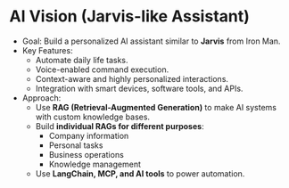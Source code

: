 # AI Vision (Jarvis-like Assistant)

- Goal: Build a personalized AI assistant similar to **Jarvis** from Iron Man.
- Key Features:
  - Automate daily life tasks.
  - Voice-enabled command execution.
  - Context-aware and highly personalized interactions.
  - Integration with smart devices, software tools, and APIs.
- Approach:
  - Use **RAG (Retrieval-Augmented Generation)** to make AI systems with custom knowledge bases.
  - Build **individual RAGs for different purposes**:
    - Company information
    - Personal tasks
    - Business operations
    - Knowledge management
  - Use **LangChain, MCP, and AI tools** to power automation.
